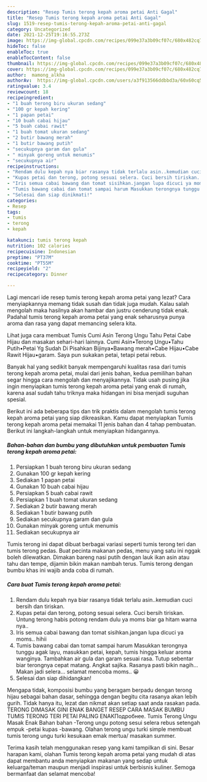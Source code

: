 ```yaml
---
description: "Resep Tumis terong kepah aroma petai Anti Gagal"
title: "Resep Tumis terong kepah aroma petai Anti Gagal"
slug: 1519-resep-tumis-terong-kepah-aroma-petai-anti-gagal
category: Uncategorized
date: 2021-12-25T19:16:55.273Z
image: https://img-global.cpcdn.com/recipes/099e37a3b09cf07c/680x482cq70/tumis-terong-kepah-aroma-petai-foto-resep-utama.jpg
hideToc: false
enableToc: true
enableTocContent: false
thumbnail: https://img-global.cpcdn.com/recipes/099e37a3b09cf07c/680x482cq70/tumis-terong-kepah-aroma-petai-foto-resep-utama.jpg
cover: https://img-global.cpcdn.com/recipes/099e37a3b09cf07c/680x482cq70/tumis-terong-kepah-aroma-petai-foto-resep-utama.jpg
author:  mamong_alkha
authorAv:  https://img-global.cpcdn.com/users/a3f913566ddbbd3a/60x60cq50/avatar.jpg
ratingvalue: 3.4
reviewcount: 18
recipeingredient:
- "1 buah terong biru ukuran sedang"
- "100 gr kepah kering"
- "1 papan petai"
- "10 buah cabai hijau"
- "5 buah cabai rawit"
- "1 buah tomat ukuran sedang"
- "2 butir bawang merah"
- "1 butir bawang putih"
- "secukupnya garam dan gula"
- " minyak goreng untuk menumis"
- "secukupnya air"
recipeinstructions:
- "Rendam dulu kepah nya biar rasanya tidak terlalu asin..kemudian cuci bersih dan tiriskan."
- "Kupas petai dan terong, potong sesuai selera. Cuci bersih tiriskan. Untung terong habis potong rendam dulu ya moms biar ga hitam warna nya.."
- "Iris semua cabai bawang dan tomat sisihkan.jangan lupa dicuci ya moms.. hihii"
- "Tumis bawang cabai dan tomat sampai harum Masukkan terongnya tunggu agak layu, masukkan petai, kepah, tumis hingga keluar aroma wanginya. Tambahkan air gula dan garam sesuai rasa. Tutup sebentar biar terongnya cepat matang. Angkat sajika. Rasanya pasti bikin nagih... Makan jadi selera... selamat mencoba moms.. 😀"
- "Selesai dan siap dinikmati!"
categories:
- Resep
tags:
- tumis
- terong
- kepah

katakunci: tumis terong kepah 
nutrition: 102 calories
recipecuisine: Indonesian
preptime: "PT37M"
cooktime: "PT55M"
recipeyield: "2"
recipecategory: Dinner

---
```



Lagi mencari ide resep tumis terong kepah aroma petai yang lezat? Cara menyiapkannya memang tidak susah dan tidak juga mudah. Kalau salah mengolah maka hasilnya akan hambar dan justru cenderung tidak enak. Padahal tumis terong kepah aroma petai yang enak seharusnya punya aroma dan rasa yang dapat memancing selera kita.


Lihat juga cara membuat Tumis Cumi Asin Terong Ungu Tahu Petai Cabe Hijau dan masakan sehari-hari lainnya. Cumi Asin•Terong Ungu•Tahu Putih•Petai Yg Sudah Di Pisahkan Bijinya•Bawang merah•Cabe Hijau•Cabe Rawit Hijau•garam. Saya pun sukakan petai, tetapi petai rebus.

Banyak hal yang sedikit banyak mempengaruhi kualitas rasa dari tumis terong kepah aroma petai, mulai dari jenis bahan, kedua pemilihan bahan segar hingga cara mengolah dan menyajikannya. Tidak usah pusing jika ingin menyiapkan tumis terong kepah aroma petai yang enak di rumah, karena asal sudah tahu triknya maka hidangan ini bisa menjadi suguhan spesial.


Berikut ini ada beberapa tips dan trik praktis dalam mengolah tumis terong kepah aroma petai yang siap dikreasikan. Kamu dapat menyiapkan Tumis terong kepah aroma petai memakai 11 jenis bahan dan 4 tahap pembuatan. Berikut ini langkah-langkah untuk menyiapkan hidangannya.

<!--inarticleads1-->

##### Bahan-bahan dan bumbu yang dibutuhkan untuk pembuatan Tumis terong kepah aroma petai:

1. Persiapkan 1 buah terong biru ukuran sedang
1. Gunakan 100 gr kepah kering
1. Sediakan 1 papan petai
1. Gunakan 10 buah cabai hijau
1. Persiapkan 5 buah cabai rawit
1. Persiapkan 1 buah tomat ukuran sedang
1. Sediakan 2 butir bawang merah
1. Sediakan 1 butir bawang putih
1. Sediakan secukupnya garam dan gula
1. Gunakan  minyak goreng untuk menumis
1. Sediakan secukupnya air


Tumis terong ini dapat dibuat berbagai variasi seperti tumis terong teri dan tumis terong pedas. Buat pecinta makanan pedas, menu yang satu ini nggak boleh dilewatkan. Dimakan bareng nasi putih dengan lauk ikan asin atau tahu dan tempe, dijamin bikin makan nambah terus. Tumis terong dengan bumbu khas ini wajib anda coba di rumah. 

<!--inarticleads2-->

##### Cara buat Tumis terong kepah aroma petai:

1. Rendam dulu kepah nya biar rasanya tidak terlalu asin..kemudian cuci bersih dan tiriskan.
1. Kupas petai dan terong, potong sesuai selera. Cuci bersih tiriskan. Untung terong habis potong rendam dulu ya moms biar ga hitam warna nya..
1. Iris semua cabai bawang dan tomat sisihkan.jangan lupa dicuci ya moms.. hihii
1. Tumis bawang cabai dan tomat sampai harum Masukkan terongnya tunggu agak layu, masukkan petai, kepah, tumis hingga keluar aroma wanginya. Tambahkan air gula dan garam sesuai rasa. Tutup sebentar biar terongnya cepat matang. Angkat sajika. Rasanya pasti bikin nagih... Makan jadi selera... selamat mencoba moms.. 😀
1. Selesai dan siap dihidangkan!

Mengapa tidak, komposisi bumbu yang beragam berpadu dengan terong hijau sebagai bahan dasar, sehingga dengan begitu cita rasanya akan lebih gurih. Tidak hanya itu, lezat dan nikmat akan setiap saat anda rasakan pada. TERONG DIMASAK GINI ENAK BANGET RESEP CARA MASAK BUMBU TUMIS TERONG TERI PETAI PALING ENAKПодробнее. Tumis Terong Ungu Masak Enak Bahan bahan -Terong ungu potong sesui selera rebus setengah empuk -petai kupas -bawang. Olahan terong ungu turki simple membuat tumis terong ungu turki kesukaan emak mertua/ masakan summer. 

Terima kasih telah menggunakan resep yang kami tampilkan di sini. Besar harapan kami, olahan Tumis terong kepah aroma petai yang mudah di atas dapat membantu anda menyiapkan makanan yang sedap untuk keluarga/teman maupun menjadi inspirasi untuk berbisnis kuliner. Semoga bermanfaat dan selamat mencoba!
